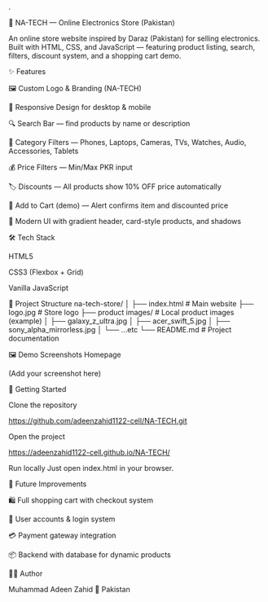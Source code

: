 .

📱 NA-TECH — Online Electronics Store (Pakistan)

An online store website inspired by Daraz (Pakistan) for selling electronics.
Built with HTML, CSS, and JavaScript — featuring product listing, search, filters, discount system, and a shopping cart demo.

✨ Features

🖼️ Custom Logo & Branding (NA-TECH)

📱 Responsive Design for desktop & mobile

🔍 Search Bar — find products by name or description

🎯 Category Filters — Phones, Laptops, Cameras, TVs, Watches, Audio, Accessories, Tablets

💰 Price Filters — Min/Max PKR input

🏷️ Discounts — All products show 10% OFF price automatically

🛒 Add to Cart (demo) — Alert confirms item and discounted price

🎨 Modern UI with gradient header, card-style products, and shadows

🛠️ Tech Stack

HTML5

CSS3 (Flexbox + Grid)

Vanilla JavaScript

📂 Project Structure
na-tech-store/
│
├── index.html          # Main website
├── logo.jpg            # Store logo
├── product images/     # Local product images (example)
│   ├── galaxy_z_ultra.jpg
│   ├── acer_swift_5.jpg
│   ├── sony_alpha_mirrorless.jpg
│   └── ...etc
└── README.md           # Project documentation

🖼️ Demo Screenshots
Homepage

(Add your screenshot here)

🚀 Getting Started

Clone the repository

https://github.com/adeenzahid1122-cell/NA-TECH.git


Open the project

https://adeenzahid1122-cell.github.io/NA-TECH/


Run locally
Just open index.html in your browser.


📌 Future Improvements

🛍️ Full shopping cart with checkout system

👤 User accounts & login system

💳 Payment gateway integration

📦 Backend with database for dynamic products

👨‍💻 Author

Muhammad Adeen Zahid
📍 Pakistan
